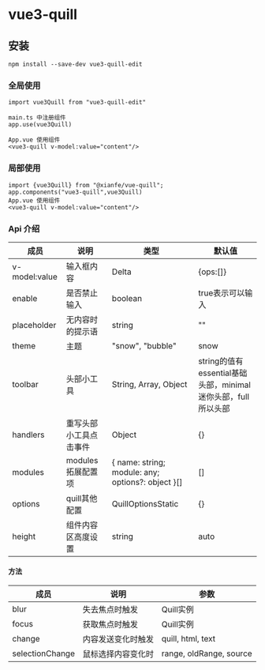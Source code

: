 # vue3-quill

## 安装
```
npm install --save-dev vue3-quill-edit
```

### 全局使用

```
import vue3Quill from "vue3-quill-edit"

main.ts 中注册组件
app.use(vue3Quill)

App.vue 使用组件
<vue3-quill v-model:value="content"/>
```
### 局部使用
```
import {vue3Quill} from "@xianfe/vue-quill";
app.components("vue3-quill",vue3Quill)
App.vue 使用组件
<vue3-quill v-model:value="content"/>
```

### Api 介绍
 | 成员       | 说明    |  类型  |  默认值|
-|-|-|-|
| v-model:value | 输入框内容  |   Delta | {ops:[]}
| enable        | 是否禁止输入      |   boolean    | true表示可以输入
| placeholder        | 无内容时的提示语      |   string    | ""
| theme | 主题 | "snow", "bubble" | snow
| toolbar | 头部小工具 | String, Array, Object| string的值有essential基础头部，minimal迷你头部，full所以头部 |也可以根据需求自定义头部传入对应格式的对象或者数据
| handlers| 重写头部小工具点击事件 | Object | {}
|modules | modules拓展配置项 |  { name: string; module: any; options?: object }[] | []
| options |  quill其他配置  | QuillOptionsStatic |{}
|height | 组件内容区高度设置 | string | auto

#### 方法

|成员|说明| 参数
-|-|-|
|blur| 失去焦点时触发 | Quill实例
|focus|获取焦点时触发 | Quill实例
|change|内容发送变化时触发| quill, html, text
|selectionChange| 鼠标选择内容变化时 | range, oldRange, source




